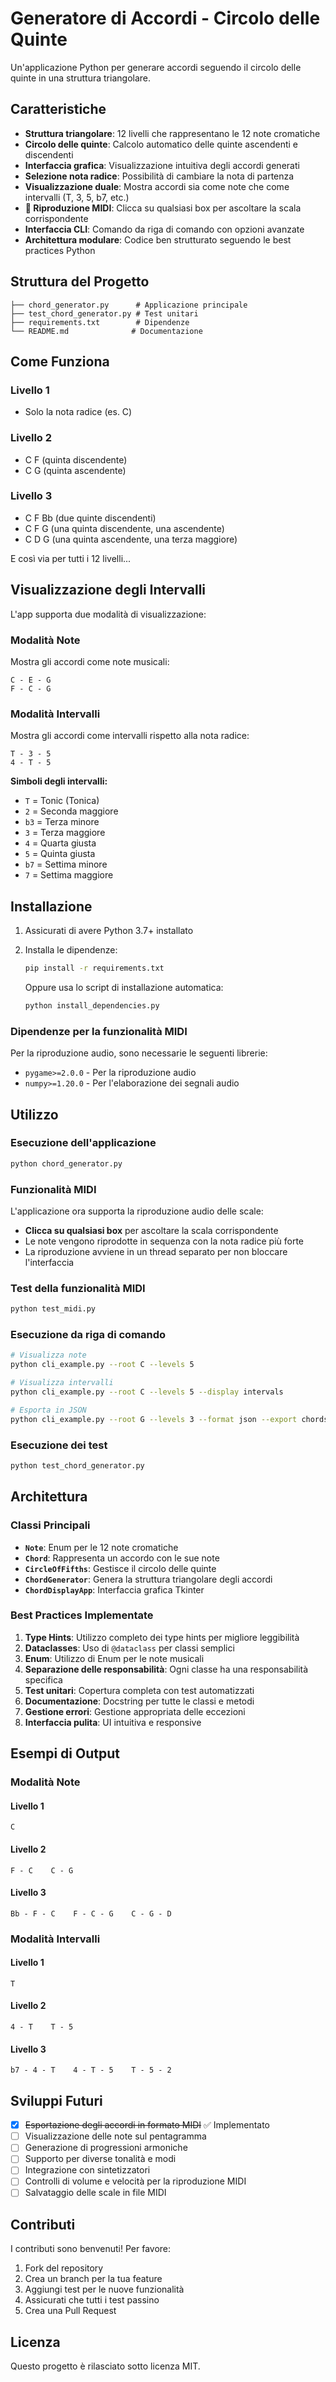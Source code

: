 # Generatore di Accordi - Circolo delle Quinte

Un'applicazione Python per generare accordi seguendo il circolo delle quinte in una struttura triangolare.

## Caratteristiche

- **Struttura triangolare**: 12 livelli che rappresentano le 12 note cromatiche
- **Circolo delle quinte**: Calcolo automatico delle quinte ascendenti e discendenti
- **Interfaccia grafica**: Visualizzazione intuitiva degli accordi generati
- **Selezione nota radice**: Possibilità di cambiare la nota di partenza
- **Visualizzazione duale**: Mostra accordi sia come note che come intervalli (T, 3, 5, b7, etc.)
- **🎵 Riproduzione MIDI**: Clicca su qualsiasi box per ascoltare la scala corrispondente
- **Interfaccia CLI**: Comando da riga di comando con opzioni avanzate
- **Architettura modulare**: Codice ben strutturato seguendo le best practices Python

## Struttura del Progetto

```
├── chord_generator.py      # Applicazione principale
├── test_chord_generator.py # Test unitari
├── requirements.txt        # Dipendenze
└── README.md              # Documentazione
```

## Come Funziona

### Livello 1
- Solo la nota radice (es. C)

### Livello 2
- C F (quinta discendente)
- C G (quinta ascendente)

### Livello 3
- C F Bb (due quinte discendenti)
- C F G (una quinta discendente, una ascendente)
- C D G (una quinta ascendente, una terza maggiore)

E così via per tutti i 12 livelli...

## Visualizzazione degli Intervalli

L'app supporta due modalità di visualizzazione:

### Modalità Note
Mostra gli accordi come note musicali:
```
C - E - G
F - C - G
```

### Modalità Intervalli
Mostra gli accordi come intervalli rispetto alla nota radice:
```
T - 3 - 5
4 - T - 5
```

**Simboli degli intervalli:**
- `T` = Tonic (Tonica)
- `2` = Seconda maggiore
- `b3` = Terza minore
- `3` = Terza maggiore
- `4` = Quarta giusta
- `5` = Quinta giusta
- `b7` = Settima minore
- `7` = Settima maggiore

## Installazione

1. Assicurati di avere Python 3.7+ installato
2. Installa le dipendenze:
   ```bash
   pip install -r requirements.txt
   ```
   
   Oppure usa lo script di installazione automatica:
   ```bash
   python install_dependencies.py
   ```

### Dipendenze per la funzionalità MIDI

Per la riproduzione audio, sono necessarie le seguenti librerie:
- `pygame>=2.0.0` - Per la riproduzione audio
- `numpy>=1.20.0` - Per l'elaborazione dei segnali audio

## Utilizzo

### Esecuzione dell'applicazione
```bash
python chord_generator.py
```

### Funzionalità MIDI

L'applicazione ora supporta la riproduzione audio delle scale:
- **Clicca su qualsiasi box** per ascoltare la scala corrispondente
- Le note vengono riprodotte in sequenza con la nota radice più forte
- La riproduzione avviene in un thread separato per non bloccare l'interfaccia

### Test della funzionalità MIDI
```bash
python test_midi.py
```

### Esecuzione da riga di comando
```bash
# Visualizza note
python cli_example.py --root C --levels 5

# Visualizza intervalli
python cli_example.py --root C --levels 5 --display intervals

# Esporta in JSON
python cli_example.py --root G --levels 3 --format json --export chords.json
```

### Esecuzione dei test
```bash
python test_chord_generator.py
```

## Architettura

### Classi Principali

- **`Note`**: Enum per le 12 note cromatiche
- **`Chord`**: Rappresenta un accordo con le sue note
- **`CircleOfFifths`**: Gestisce il circolo delle quinte
- **`ChordGenerator`**: Genera la struttura triangolare degli accordi
- **`ChordDisplayApp`**: Interfaccia grafica Tkinter

### Best Practices Implementate

1. **Type Hints**: Utilizzo completo dei type hints per migliore leggibilità
2. **Dataclasses**: Uso di `@dataclass` per classi semplici
3. **Enum**: Utilizzo di Enum per le note musicali
4. **Separazione delle responsabilità**: Ogni classe ha una responsabilità specifica
5. **Test unitari**: Copertura completa con test automatizzati
6. **Documentazione**: Docstring per tutte le classi e metodi
7. **Gestione errori**: Gestione appropriata delle eccezioni
8. **Interfaccia pulita**: UI intuitiva e responsive

## Esempi di Output

### Modalità Note

#### Livello 1
```
C
```

#### Livello 2
```
F - C    C - G
```

#### Livello 3
```
Bb - F - C    F - C - G    C - G - D
```

### Modalità Intervalli

#### Livello 1
```
T
```

#### Livello 2
```
4 - T    T - 5
```

#### Livello 3
```
b7 - 4 - T    4 - T - 5    T - 5 - 2
```

## Sviluppi Futuri

- [x] ~~Esportazione degli accordi in formato MIDI~~ ✅ Implementato
- [ ] Visualizzazione delle note sul pentagramma
- [ ] Generazione di progressioni armoniche
- [ ] Supporto per diverse tonalità e modi
- [ ] Integrazione con sintetizzatori
- [ ] Controlli di volume e velocità per la riproduzione MIDI
- [ ] Salvataggio delle scale in file MIDI

## Contributi

I contributi sono benvenuti! Per favore:
1. Fork del repository
2. Crea un branch per la tua feature
3. Aggiungi test per le nuove funzionalità
4. Assicurati che tutti i test passino
5. Crea una Pull Request

## Licenza

Questo progetto è rilasciato sotto licenza MIT.
